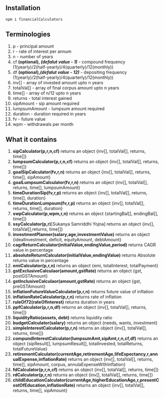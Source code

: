 ## Installation

```
npm i financialCalculators
```

## Terminologies

1. p - principal amount
1. r - rate of interest per annum
1. n - number of years
1. cf **(optional), _(defalut value - 1)_** - compound frequency (1(yearly)/2(half-yearly)/4(quarterly)/12(monthly))
1. df **(optional),_(defalut value - 12)_** - depositing frequency (1(yearly)/2(half-yearly)/4(quarterly)/12(monthly))
1. inv[] - array of invested amount upto n years
1. totalVal[] - array of final corpus amount upto n years
1. time[] - array of n/12 upto n years
1. returns - total interest gained
1. sipAmount - sip amount required
1. lumpsumAmount - lumpsum amount required
1. duration - duration required in years
1. fv - future value
1. wpm - withdrawals per month

## What it contains

1. **sipCalculator(p,r,n,cf)**
   returns an object {inv[], totalVal[], returns, time[]}
1. **lumpsumCalculator(p,r,n,cf)**
   returns an object {inv[], totalVal[], returns, time[]}
1. **goalSipCalculator(fv,r,n)**
   returns an object {inv[], totalVal[], returns, time[], sipAmount}
1. **goalLumpsumCalculator(fv,r,n)**
   returns an object {inv[], totalVal[], returns, time[], lumpsumAmount}
1. **timeDurationSip(fv,r,p)**
   returns an object {inv[], totalVal[], returns, time[], duration}
1. **timeDurationLumpsum(fv,r,p)**
   returns an object {inv[], totalVal[], returns, time[], duration}
1. **swpCalculator(p,wpm,r,n)**
   returns an object {startingBal[], endingBal[], time[]}
1. **ssyCalculator(p,r)**[Sukanya Samriddhi Yojna]
   returns an object {inv[], totalVal[],returns, time[]}
1. **investmentPlanner(salary,age,investmentValue)**
   returns an object {idealInvestment, deficit, equityAmount, debtAmount}
1. **cagrReturnCalculator(initialValue,endingValue,period)**
   returns CAGR value in percentage
1. **absoluteReturnCalculator(initialValue,endingValue)**
   returns Absolute returns value in percentage
1. **emiCalculator(p,r,n)**
   returns an object {emi, totalInterest, totalPayment}
1. **gstExclusiveCalculaor(amount,gstRate)**
   returns an object {gst, postGSTAmount}
1. **gstInclusiveCalculaor(amount,gstRate)**
   returns an object {gst, preGSTAmount}
1. **inflationFutureValueCalculator(p,r,n)**
   returns future value of inflation
1. **inflationRateCalculator(p,r,n)**
   returns rate of inflation
1. **ruleOf72(rateOfInterest)**
   returns duration in years
1. **ppfCalculator(p,r,n,df)**
   returns an object {inv[], totalVal[], returns, time[]}
1. **liquidityRatio(assets, debt)**
   returns liquidity ratio
1. **budgetCalculator(salary)**
   returns an object {needs, wants, investment}
1. **simpleInterestCalculator(p,r,n)**
   returns an object {inv[], totalVal[], returns, time[]}
1. **compundInterestCalculator(lumpsumAmt,sipAmt,r,n,cf,df)**
   returns an object {sipResult[], lumpsumResult[], totalInvested, totalReturns, totalFutureValue}
1. **retirementCalculator(currentAge,retirementAge,lifeExpectancy,r,annualExpense,inflationRate)**
   returns an object {inv[], totalVal[], returns, time[], sipAmount, corpus, annulaExpenseWithInflation}
1. **fdCalculator(p,r,n,cf)**
   returns an object {inv[], totalVal[], returns, time[]}
1. **rdCalculator(p,r,n)**
   returns an object {inv[], totalVal[], returns, time[]}
1. **childEducationCalculator(currentAge,higherEducationAge,r,presentCostOfEducation,inflationRate)**
   returns an object {inv[], totalVal[], returns, time[], sipAmount}
